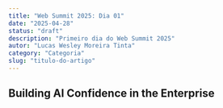 ```yaml
---
title: "Web Summit 2025: Dia 01"
date: "2025-04-28"
status: "draft"
description: "Primeiro dia do Web Summit 2025"
autor: "Lucas Wesley Moreira Tinta"
category: "Categoria"
slug: "titulo-do-artigo"
---
```



## Building AI Confidence in the Enterprise
